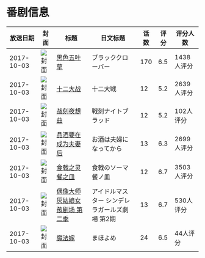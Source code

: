 # 番剧信息

|放送日期|封面|标题|日文标题|话数|评分|评分人数|
|---|---|---|---|---|---|---|
|2017-10-03|![封面](https://lain.bgm.tv/pic/cover/c/e5/a5/202880_f45cZ.jpg)|[黑色五叶草](https://bangumi.tv/subject/202880)|ブラッククローバー|170|6.5|1438人评分|
|2017-10-03|![封面](https://lain.bgm.tv/pic/cover/c/d1/56/211059_i00j0.jpg)|[十二大战](https://bangumi.tv/subject/211059)|十二大戦|12|5.2|2639人评分|
|2017-10-03|![封面](https://lain.bgm.tv/pic/cover/c/dc/74/211994_EgmFF.jpg)|[战刻夜想曲](https://bangumi.tv/subject/211994)|戦刻ナイトブラッド|12|5.2|102人评分|
|2017-10-03|![封面](https://lain.bgm.tv/pic/cover/c/03/37/214167_5w9LX.jpg)|[品酒要在成为夫妻后](https://bangumi.tv/subject/214167)|お酒は夫婦になってから|13|6.3|2699人评分|
|2017-10-03|![封面](https://lain.bgm.tv/pic/cover/c/c7/f9/217632_wrjSL.jpg)|[食戟之灵 餐之皿](https://bangumi.tv/subject/217632)|食戟のソーマ 餐ノ皿|12|6.7|3503人评分|
|2017-10-03|![封面](https://lain.bgm.tv/pic/cover/c/29/2f/219483_lM7l4.jpg)|[偶像大师 灰姑娘女孩剧场 第二季](https://bangumi.tv/subject/219483)|アイドルマスター シンデレラガールズ劇場 第2期|13|6.7|530人评分|
|2017-10-03|![封面](https://lain.bgm.tv/pic/cover/c/b6/37/226497_1zQQA.jpg)|[魔法嫁](https://bangumi.tv/subject/226497)|まほよめ|24|6.5|44人评分|
